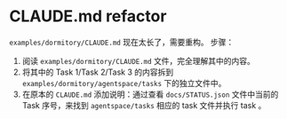 # CLAUDE.md refactor

`examples/dormitory/CLAUDE.md` 现在太长了，需要重构。
步骤：
1. 阅读 `examples/dormitory/CLAUDE.md` 文件，完全理解其中的内容。
2. 将其中的 Task 1/Task 2/Task 3 的内容拆到 `examples/dormitory/agentspace/tasks` 下的独立文件中。
3. 在原本的 `CLAUDE.md` 添加说明：通过查看 `docs/STATUS.json` 文件中当前的 Task 序号，来找到 `agentspace/tasks` 相应的 task 文件并执行 task 。